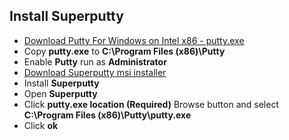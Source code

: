 ## Install Superputty

- [Download Putty For Windows on Intel x86 - putty.exe](http://www.putty.org)
- Copy **putty.exe** to **C:\Program Files (x86)\Putty**
- Enable **Putty** run as **Administrator**
- [Download Superputty msi installer](https://github.com/jimradford/superputty/releases)
- Install **Superputty**
- Open **Superputty**
- Click **putty.exe location (Required)** Browse button and select **C:\Program Files (x86)\Putty\putty.exe**
- Click **ok**
